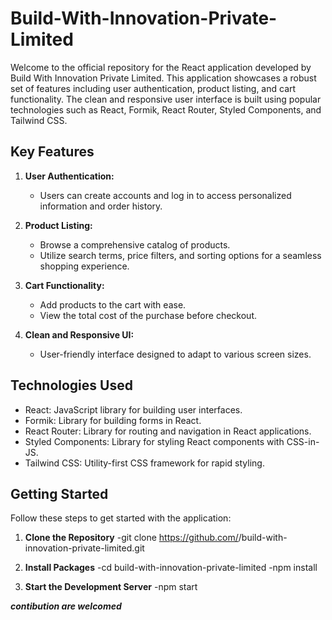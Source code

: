 # Build-With-Innovation-Private-Limited

Welcome to the official repository for the React application developed by Build With Innovation Private Limited. This application showcases a robust set of features including user authentication, product listing, and cart functionality. The clean and responsive user interface is built using popular technologies such as React, Formik, React Router, Styled Components, and Tailwind CSS.

## Key Features

1. **User Authentication:**
   - Users can create accounts and log in to access personalized information and order history.

2. **Product Listing:**
   - Browse a comprehensive catalog of products.
   - Utilize search terms, price filters, and sorting options for a seamless shopping experience.

3. **Cart Functionality:**
   - Add products to the cart with ease.
   - View the total cost of the purchase before checkout.

4. **Clean and Responsive UI:**
   - User-friendly interface designed to adapt to various screen sizes.

## Technologies Used

- React: JavaScript library for building user interfaces.
- Formik: Library for building forms in React.
- React Router: Library for routing and navigation in React applications.
- Styled Components: Library for styling React components with CSS-in-JS.
- Tailwind CSS: Utility-first CSS framework for rapid styling.

## Getting Started

Follow these steps to get started with the application:
1. **Clone the Repository**
-git clone https://github.com/<your-username>/build-with-innovation-private-limited.git

 2. **Install Packages**
-cd build-with-innovation-private-limited
-npm install

 3. **Start the Development Server**
-npm start

***contibution are welcomed***   
